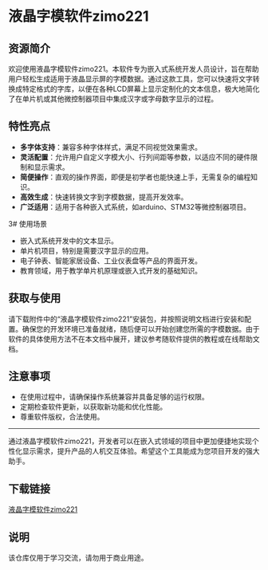 # 液晶字模软件zimo221

## 资源简介

欢迎使用液晶字模软件zimo221。本软件专为嵌入式系统开发人员设计，旨在帮助用户轻松生成适用于液晶显示屏的字模数据。通过这款工具，您可以快速将文字转换成特定格式的字库，以便在各种LCD屏幕上显示定制化的文本信息，极大地简化了在单片机或其他微控制器项目中集成汉字或字母数字显示的过程。

## 特性亮点

- **多字体支持**：兼容多种字体样式，满足不同视觉效果需求。
- **灵活配置**：允许用户自定义字模大小、行列间距等参数，以适应不同的硬件限制和显示需求。
- **简便操作**：直观的操作界面，即便是初学者也能快速上手，无需复杂的编程知识。
- **高效生成**：快速转换文字到字模数据，提高开发效率。
- **广泛适用**：适用于各种嵌入式系统，如arduino、STM32等微控制器项目。

3# 使用场景

- 嵌入式系统开发中的文本显示。
- 单片机项目，特别是需要汉字显示的应用。
- 电子钟表、智能家居设备、工业仪表盘等产品的界面开发。
- 教育领域，用于教学单片机原理或嵌入式开发的基础知识。

## 获取与使用

请下载附件中的“液晶字模软件zimo221”安装包，并按照说明文档进行安装和配置。确保您的开发环境已准备就绪，随后便可以开始创建您所需的字模数据。由于软件的具体使用方法不在本文档中展开，建议参考随软件提供的教程或在线帮助文档。

## 注意事项

- 在使用过程中，请确保操作系统兼容并具备足够的运行权限。
- 定期检查软件更新，以获取新功能和优化性能。
- 尊重软件版权，合法使用。

---

通过液晶字模软件zimo221，开发者可以在嵌入式领域的项目中更加便捷地实现个性化显示需求，提升产品的人机交互体验。希望这个工具能成为您项目开发的强大助手。

## 下载链接
[液晶字模软件zimo221](https://pan.quark.cn/s/e6b97b4ccb34)

## 说明

该仓库仅用于学习交流，请勿用于商业用途。

